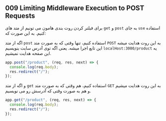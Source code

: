 ## 009 Limiting Middleware Execution to POST Requests
برای فیلتر کردن روت بندی هامون می تونیم از متد های `get` و `post` به جای `use` استفاده کنیم. به این صورت که:

اگه از متد `post` استفاده کنیم، تنها وقتی که به صورت متد `POST` به این روت هدایت میشه این تابع اجرا میشه. یعنی اگه توی آدرس سایت بنویسیم `localHost:3000/product`
یه این صفحه هدایت نمیشیم.
```js
app.post("/product", (req, res, next) => {
  console.log(req.body);
  res.redirect("/");
});
```
و اگه از متد `get` استفاده کنیم، هم وقتی که به صورت متد `GET` به این روت هدایت میشیم و هم به صورت وقتی که آدرسش رو می نویسیم.
```js
app.get("/product", (req, res, next) => {
  console.log(req.body);
  res.redirect("/");
});
```
